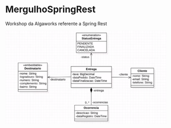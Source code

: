 # MergulhoSpringRest
Workshop da Algaworks referente a Spring Rest

<p align="center">
  <img src="https://raw.githubusercontent.com/leo95h/MergulhoSpringRest/main/others/img/DiagramaDeClasses.png" title="Diagrama de classe">
</p>
